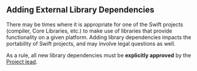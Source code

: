 ## Adding External Library Dependencies

There may be times where it is appropriate for one of the Swift projects (compiler, Core Libraries, etc.) to make use of libraries that provide functionality on a given platform.  Adding library dependencies impacts the portability of Swift projects, and may involve legal questions as well.

As a rule, all new library dependencies must be **explicitly approved** by the [Project lead](/community/#community-structure).



